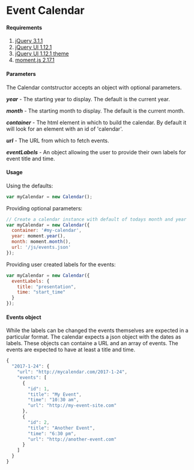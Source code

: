 Event Calendar
==============

#### Requirements
1. [jQuery 3.1.1](https://code.jquery.com/jquery-3.1.1.min.js)
2. [jQuery UI 1.12.1](http://code.jquery.com/ui/1.12.1/jquery-ui.min.js)
3. [jQuery UI 1.12.1 theme](http://code.jquery.com/ui/1.12.1/themes/base/jquery-ui.css)
4. [moment.js 2.17.1](https://cdnjs.cloudflare.com/ajax/libs/moment.js/2.17.1/moment.min.js)

#### Parameters
The Calendar contstructor accepts an object with optional parameters.

**_year_** - The starting year to display. The default is the current year.

**_month_** - The starting month to display. The default is the current month.

**_container_** - The html element in which to build the calendar. By default it will look for an element with an id of 'calendar'.

**_url_** - The URL from which to fetch events.

**_eventLabels_** - An object allowing the user to provide their own labels for event title and time.

#### Usage
Using the defaults:
```javascript
var myCalendar = new Calendar();
```

Providing optional parameters:
```javascript
// Create a calendar instance with default of todays month and year
var myCalendar = new Calendar({
  container: '#my-calendar',
  year: moment.year(),
  month: moment.month(),
  url: '/js/events.json'
});
```

Providing user created labels for the events:
```javascript
var myCalendar = new Calendar({
  eventLabels: {
    title: "presentation",
    time: "start_time"
  }
});
```

#### Events object
While the labels can be changed the events themselves are expected in a particular format.
The calendar expects a json object with the dates as labels. These objects can containe a
URL and an array of events. The events are expected to have at least a title and time.

```javascript
{
  "2017-1-24": {
    "url": "http://mycalendar.com/2017-1-24",
    "events": [
      {
        "id": 1,
        "title": "My Event",
        "time": "10:30 am",
        "url": "http://my-event-site.com"
      },
      {
        "id": 2,
        "title": "Another Event",
        "time": "6:30 pm",
        "url": "http://another-event.com"
      }
    ]
  }
}
```
